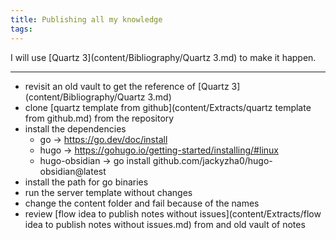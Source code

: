 ```yaml
---
title: Publishing all my knowledge
tags:
---
```


I will use [Quartz 3](content/Bibliography/Quartz 3.md) to make it happen.

---
- revisit an old vault to get the reference of [Quartz 3](content/Bibliography/Quartz 3.md)
- clone [quartz template from github](content/Extracts/quartz template from github.md) from the repository
- install the dependencies
	- go -> https://go.dev/doc/install
	- hugo -> https://gohugo.io/getting-started/installing/#linux
	- hugo-obsidian -> go install github.com/jackyzha0/hugo-obsidian@latest
- install the path for go binaries
- run the server template without changes
- change the content folder and fail because of the names
- review [flow idea to publish notes without issues](content/Extracts/flow idea to publish notes without issues.md) from and old vault of notes
